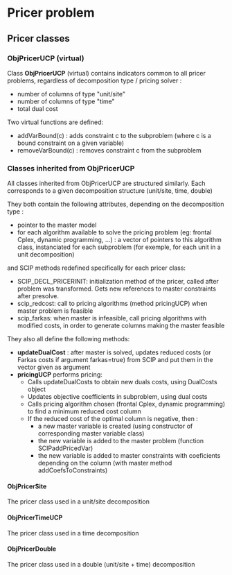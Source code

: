 # Pricer problem

## Pricer classes

### ObjPricerUCP (virtual)

Class __ObjPricerUCP__ (virtual) contains indicators common to all pricer problems, regardless of decomposition type / pricing solver :

* number of columns of type "unit/site"
* number of columns of type "time"
* total dual cost

Two virtual functions are defined:
* addVarBound(c) : adds constraint c to the subproblem (where c is a bound constraint on a given variable)
* removeVarBound(c) : removes constraint c from the subproblem

### Classes inherited from ObjPricerUCP

 All classes inherited from ObjPricerUCP are structured similarly. Each corresponds to a given decomposition structure (unit/site, time, double)
 
 They both contain the following attributes, depending on the decomposition type : 
 * pointer to the master model
 * for each algorithm available to solve the pricing problem (eg: frontal Cplex, dynamic programming, ...) : a vector of pointers to this algorithm class, instanciated for each subproblem
 (for exemple, for each unit in a unit decomposition)
 
 and SCIP methods redefined specifically for each pricer class:
* SCIP_DECL_PRICERINIT: initialization method of the pricer, called after problem was transformed. Gets new references to master constraints after presolve. 
* scip_redcost: call to pricing algorithms (method pricingUCP) when master problem is feasible
* scip_farkas: when master is infeasible, call pricing algorithms with modified costs, in order to generate columns making the master feasible
 
 
 They also all define the following methods:
 * **updateDualCost** : after master is solved, updates reduced costs (or Farkas costs if argument farkas=true) from SCIP and put them in the vector given as argument
 * **pricingUCP** performs pricing:
    * Calls updateDualCosts to obtain new duals costs, using DualCosts object
    * Updates objective coefficients in subproblem, using dual costs
    * Calls pricing algorithm chosen (frontal Cplex, dynamic programming) to find a minimum reduced cost column
    * If the reduced cost of the optimal column is negative, then :
       * a new master variable is created (using constructor of corresponding master variable class)
       * the new variable is added to the master problem (function SCIPaddPricedVar)
       * the new variable is added to master constraints with coeficients depending on the column (with master method addCoefsToConstraints)
 

#### ObjPricerSite

The pricer class used in a unit/site decomposition

#### ObjPricerTimeUCP

The pricer class used in a time decomposition

#### ObjPricerDouble

The pricer class used in a double (unit/site + time) decomposition




